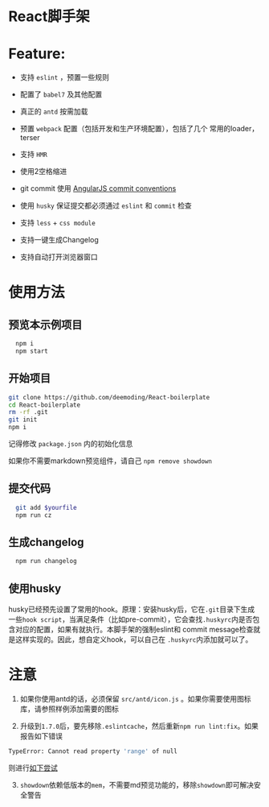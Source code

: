 React脚手架
========

# Feature:

* 支持 `eslint` ，预置一些规则

* 配置了 `babel7` 及其他配置

* 真正的 `antd` 按需加载

* 预置 `webpack` 配置（包括开发和生产环境配置），包括了几个
常用的loader，terser

* 支持 `HMR`

* 使用2空格缩进

* git commit 使用 [AngularJS commit conventions](https://github.com/angular/angular.js/blob/master/DEVELOPERS.md#commits)

* 使用 `husky` 保证提交都必须通过 `eslint` 和 `commit` 检查

* 支持 `less` + `css module`

* 支持一键生成Changelog

* 支持自动打开浏览器窗口

# 使用方法

## 预览本示例项目

```bash
  npm i
  npm start
```

## 开始项目

```bash
git clone https://github.com/deemoding/React-boilerplate
cd React-boilerplate
rm -rf .git
git init
npm i
```

记得修改 `package.json` 内的初始化信息

如果你不需要markdown预览组件，请自己 `npm remove showdown`

## 提交代码

```bash
  git add $yourfile
  npm run cz
```

## 生成changelog

```bash
  npm run changelog
```

## 使用husky

husky已经预先设置了常用的hook。原理：安装husky后，它在`.git`目录下生成一些`hook script`，当满足条件（比如pre-commit），它会查找`.huskyrc`内是否包含对应的配置，如果有就执行。本脚手架的强制eslint和
commit message检查就是这样实现的。因此，想自定义hook，可以自己在
`.huskyrc`内添加就可以了。

# 注意

1. 如果你使用antd的话，必须保留 `src/antd/icon.js` 。如果你需要使用图标库，请参照样例添加需要的图标

2. 升级到`1.7.0`后，要先移除`.eslintcache`，然后重新`npm run lint:fix`。如果报告如下错误

```bash
TypeError: Cannot read property 'range' of null
```

则进行[如下尝试](https://github.com/babel/babel-eslint/issues/530#issuecomment-447511293)

3. `showdown`依赖低版本的`mem`，不需要md预览功能的，移除`showdown`即可解决安全警告
